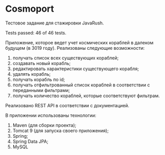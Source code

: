 # Cosmoport
Тестовое задание для стажировки JavaRush.

Tests passed: 46 of 46 tests.

Приложение, которое ведет учет космических кораблей в далеком будущем (в 3019 году).
Реализованы следующие возможности:
1. получать список всех существующих кораблей;
2. создавать новый корабль;
3. редактировать характеристики существующего корабля;
4. удалять корабль;
5. получать корабль по id;
6. получать отфильтрованный список кораблей в соответствии с переданными фильтрами;
7. получать количество кораблей, которые соответствуют фильтрам.

Реализовано REST API в соответствии с документацией.

В приложении использованы технологии:
1. Maven (для сборки проекта);
2. Tomcat 9 (для запуска своего приложения);
3. Spring;
4. Spring Data JPA;
5. MySQL 
